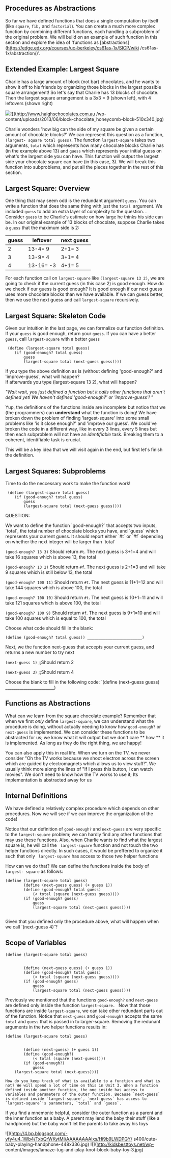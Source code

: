 ## Procedures as Abstractions

So far we have defined functions that does a single computation by itself
(like `square`, `fib,` and `factorial`). You can create a much more complex
function by combining different functions, each handling a subproblem of the
original problem. We will build on an example of such function in this section
and explore the idea of 'functions as
[abstractions](https://edge.edx.org/courses/uc-berkeley/cs61as-1x/SICP/wiki
/cs61as-1x/abstraction/)'.

## Extended Example: Largest Square

Charlie has a large amount of block (not bar) chocolates,  and he wants to
show it off to his friends by organizing those blocks in the largest possible
square arrangement! So let's say that Charlie has 13 blocks of chocolate. Then
the largest square arrangement is a 3x3 = 9 (shown left), with 4 leftovers
(shown right)

![](http://i.imgur.com/wo9ZcRW.png?1)![](http://www.haighschocolates.com.au
/wp-content/uploads/2013/06/block-chocolate_honeycomb-block-510x340.jpg)

Charlie wonders 'how big can the side of my square be given a certain amount
of chocolate blocks?' We can represent this question as a function, `(largest-
square total guess)`. The function `largest-square` takes two arguments,
`total` which represents how many chocolate blocks Charlie has (in the example
above 13) and `guess` which represents your initial guess on what's the
largest side you can have. This function will output the largest side your
chocolate square can have (in this case, 3). We will break this function into
subproblems, and put all the pieces together in the rest of this section.

## Largest Square: Overview

One thing that may seem odd is the redundant argument `guess`. You can write a
function that does the same thing with just the `total `argument. We included
`guess` to add an extra layer of complexity to the question. . Consider
`guess` to be Charlie's estimate on how large he thinks his side can be. In
our original example of 13 blocks of chocolate, suppose Charlie takes a `
guess ` that the maximum side is 2:

| guess | leftover  | next guess |
|-------|-----------|------------|
| 2     | 13-4= 9   | 2+1= 3     |
| 3     | 13-9= 4   | 3+1= 4     |
| 4     | 13-16= -3 | 4+1= 5     |



For each function call on ` largest-square ` like ` (largest-square 13 2) `,
we are going to check if the current guess (in this case 2) is good enough.
How do we check if our guess is good enough? It is good enough if our next
guess uses more chocolate blocks than we have available. If we can guess
better, then we use the next guess and call ` largest-square ` recursively.

## Largest Square: Skeleton Code

Given our intuition in the last page, we can formalize our function
definition. If your `guess` is good enough, return your `guess`. If you can
have a better `guess`, call `largest-square` with a better `guess`

    
     (define (largest-square total guess)
    	(if (good-enough? total guess)
    		guess
    		(largest-square total (next-guess guess))))

<div class="mc">
If you type the above definition as is (without defining 'good-enough?' and 'improve-guess', what will happen?
<ans text="Errors" explanation="The body of a procedure isn't evaluated when we define it!" ></ans>
<ans text="The definition passes" explanation="Yes! The body of a procedure isn't evaluated when we define it!" correct></ans>
<!-- and so on -->
</div>

<div class="mc">
If afterwards you type (largest-square 13 2), what will happen?
<ans text="Errors" explanation="When we evaluate the body of largest-square, we need to have all helper procedures defined!" correct></ans>
<ans text="Returns 3" explanation="When we evaluate the body of largest-square, we need to have all helper procedures defined!" ></ans>
<!-- and so on -->
</div>


_"Wait wait, you just defined a function but it calls other functions that
aren't defined yet! We haven't defined 'good-enough?' or 'improve-guess'! "_

Yup, the definitions of the functions inside  are incomplete but notice that
we (the programmers) can **understand** what the function is doing! We have
broken down the problem of finding 'largest-square' into some small problems
like 'is it close enough?' and 'improve our guess'. We could've broken the
code in a different way, like in every 3 lines, every 5 lines but then each
subproblem will not have an _identifiable_ task. Breaking them to a coherent,
identifiable task is crucial.

This will be a key idea that we will visit again in the end, but first let's
finish the definition.

## Largest Squares: Subproblems

Time to do the neccessary work to make the function work!

    
     (define (largest-square total guess)
    	(if (good-enough? total guess)
    		guess
    		(largest-square total (next-guess guess))))

QUESTION:


<div class="mc">
We want to define the function `good-enough?` that accepts two inputs, `total`, the total number of chocolate blocks you have, and `guess` which represents your current guess. It should report either `#t` or `#f` depending on whether the next integer will be larger than `total`

`(good-enough? 13 3)` Should return `#t`. The next guess is 3+1=4 and will take 16 squares which is above 13, the total

`(good-enough? 13 2)` Should return `#f`. The next guess is 2+1=3 and will take 9 squares which is still below 13, the total

`(good-enough? 100 11)` Should return `#t`. The next guess is 11+1=12 and will take 144 squares which is above 100, the total

`(good-enough? 100 10)` Should return `#t`. The next guess is 10+1=11 and will take 121 squares which is above 100, the total

`(good-enough? 100 9)` Should return `#f`. The next guess is 9+1=10 and will take 100 squares which is equal to 100, the total

Choose what code should fill in the blank:

`(define (good-enough? total guess))
    ________________________)`


<ans text="(> total (square (next-guess guess)))" explanation="Yup!" correct></ans>
<ans text="(> total guess)" explanation="We have to somehow involve the next guess" ></ans>
<ans text = "(> total (next-guess guess))" explanation="We have to square the next guess."> </ans>
<!-- and so on -->
</div>

    
<div class="mc">
Next, we the function next-guess  that accepts your current guess, and returns a new number to try next

`(next-guess 1)` ;;Should return 2

`(next-guess 3)` ;;Should return 4

Choose the blank to fill in the following code:
`(define (next-guess guess)
    ________________________)

<ans text="guess" explanation="Our procedure should do *something* to guess" ></ans>
<ans text="(+ guess 1)" explanation="Nice!" correct></ans>
<ans text="(- guess 1)" explanation="Our procedure should *increase guess*"></ans>
<!-- and so on -->
</div>

## Functions as Abstractions

What can we learn from the square chocolate example? Remember that when we
first _only_ define ` largest-square `, we can understand what the procedure
is doing, without actually needing to know how `good-enough?` or `next-guess`
is implemented. We can consider these functions to be abstracted for us; we
know what it will output but we don't care ** how ** it is implemented. As
long as they do the right thing, we are happy!

You can also apply this in real life. When we turn on the TV, we never
consider "Oh the TV works because we shoot electron across the screen which
are guided by electromagnets which allows us to view stuff!". We usually think
more along the lines of "If I press this button, I can watch movies". We don't
need to know how the TV works to use it; Its implementation is abstracted away
for us

## Internal Definitions

We have defined a relatively complex procedure which depends on other
procedures. Now we will see if we can improve the organization of the code!

Notice that our definition of ` good-enough? ` and ` next-guess ` are very
specific to the `largest-square` problem; we can hardly find any other
functions that may use these functions. Also, when Charlie wants to find what
the largest square is, he will call the ` largest-square` function and not
touch the two helper functions directly. In such cases, it would be preffered
to organize it such that only ` largest-square` has access to those two helper
functions

How can we do that? We can define the functions inside the body of ` largest-
square ` as follows:

    
    
<pre><code>(define (largest-square total guess)
    	(define (next-guess guess) (+ guess 1))
    	(define (good-enough? total guess)
    		(< total (square (next-guess guess))))
    	(if (good-enough? guess)
    		guess
    		(largest-square total (next-guess guess))))
            </code></pre>

<div class="mc">
Given that you defined only the procedure above, what will happen when we call `(next-guess 4)`?

<ans text="4" explanation="Try again!" ></ans>
<ans text="5" explanation="Try again!" ></ans>
<ans text="Error" explanation="Since the procedure next-guess is defined only inside of the body of larguest-square, and not in the global environment, we get an error." correct></ans>
<!-- and so on -->
</div>
    

## Scope of Variables

<pre><code>(define (largest-square total guess)

    
    	(define (next-guess guess) (+ guess 1))
    	(define (good-enough? total guess)
    		(< total (square (next-guess guess))))
    	(if (good-enough? guess)
    		guess
    		(largest-square total (next-guess guess))))</code></pre>
    

Previously we mentioned that the functions `good-enough?` and `next-guess` are
defined only inside the function `largest-square. ` Now that those functions
are inside `largest-square`, we can take other redundant parts out of the
function. Notice that `next-guess` and `good-enough?` accepts the same `total`
and `guess` that is passed in to larger-square. Removing the redunant
arguments in the two helper functions results in:

<pre><code>(define (largest-square total guess)

    
    	(define (next-guess) (+ guess 1))
    	(define (good-enough?)
    		(< total (square (next-guess))))
    	(if (good-enough?)
    		guess
    (largest-square total (next-guess))))  </pre></code>
      
    How do you keep track of what is available to a function and what is not? We will spend a lot of time on this in Unit 3. When a function defined inside another function, the one inside has access to variables and parameters of the outer function. Because `next-guess` is defined inside `largest-square`, `next-guess` has access to `largest-square`'s parameters, `total` and `guess`.  
      
    

If you find a mnemonic helpful, consider the outer function as a parent and
the inner function as a baby. A parent may lend the baby their stuff (like a
handphone) but the baby won't let the parents to take away his toys

![](http://4.bp.blogspot.com/-yfy4u4_1Wb4/TxbQrWKytMI/AAAAAAAAIxs/Hi9b9LWDPGY/
s400/cute-baby-playing-handphone-448x336.jpg) ![](http://kidsbesttoys.net/wp-
content/images/lamaze-tug-and-play-knot-block-baby-toy-3.jpg)


